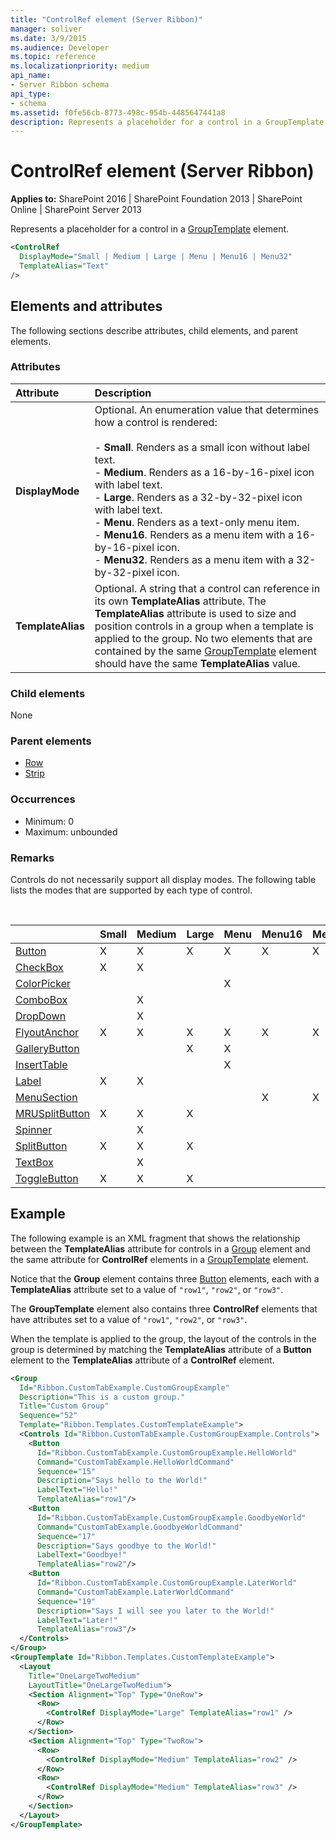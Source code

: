 ```yaml
---
title: "ControlRef element (Server Ribbon)"
manager: soliver
ms.date: 3/9/2015
ms.audience: Developer
ms.topic: reference
ms.localizationpriority: medium
api_name:
- Server Ribbon schema
api_type:
- schema
ms.assetid: f0fe56cb-8773-498c-954b-4485647441a8
description: Represents a placeholder for a control in a GroupTemplate element.
---
```


# ControlRef element (Server Ribbon)

**Applies to:** SharePoint 2016 | SharePoint Foundation 2013 | SharePoint Online | SharePoint Server 2013

Represents a placeholder for a control in a [GroupTemplate](grouptemplate-element.md) element.

```XML
<ControlRef
  DisplayMode="Small | Medium | Large | Menu | Menu16 | Menu32"
  TemplateAlias="Text"
/>
```

## Elements and attributes

The following sections describe attributes, child elements, and parent elements.

### Attributes

|**Attribute**|**Description**|
|:-----|:-----|
|**DisplayMode** <br/> | Optional. An enumeration value that determines how a control is rendered:<br/><br/>- **Small**. Renders as a small icon without label text.  <br/>- **Medium**. Renders as a 16-by-16-pixel icon with label text.  <br/>- **Large**. Renders as a 32-by-32-pixel icon with label text.  <br/>- **Menu**. Renders as a text-only menu item.  <br/>- **Menu16**. Renders as a menu item with a 16-by-16-pixel icon.  <br/>- **Menu32**. Renders as a menu item with a 32-by-32-pixel icon.  <br/> |
|**TemplateAlias** <br/> |Optional. A string that a control can reference in its own **TemplateAlias** attribute. The **TemplateAlias** attribute is used to size and position controls in a group when a template is applied to the group. No two elements that are contained by the same [GroupTemplate](grouptemplate-element.md) element should have the same **TemplateAlias** value.  <br/> |

### Child elements

None

### Parent elements

- [Row](row-element.md)
- [Strip](strip-element.md)

### Occurrences

- Minimum: 0
- Maximum: unbounded

### Remarks

Controls do not necessarily support all display modes. The following table lists the modes that are supported by each type of control.

<br/>

||**Small**|**Medium**|**Large**|**Menu**|**Menu16**|**Menu32**|
|:-----|:-----|:-----|:-----|:-----|:-----|:-----|
|[Button](button-element.md) <br/> |X  <br/> |X  <br/> |X  <br/> |X  <br/> |X  <br/> |X  <br/> |
|[CheckBox](checkbox-element.md) <br/> |X  <br/> |X  <br/> |||||
|[ColorPicker](colorpicker-element.md) <br/> ||||X  <br/> |||
|[ComboBox](combobox-element.md) <br/> ||X  <br/> |||||
|[DropDown](dropdown-element.md) <br/> ||X  <br/> |||||
|[FlyoutAnchor](flyoutanchor-element.md) <br/> |X  <br/> |X  <br/> |X  <br/> |X  <br/> |X  <br/> |X  <br/> |
|[GalleryButton](gallerybutton-element-gallery.md) <br/> |||X  <br/> |X  <br/> |||
|[InsertTable](inserttable-element.md) <br/> ||||X  <br/> |||
|[Label](label-element.md) <br/> |X  <br/> |X  <br/> |||||
|[MenuSection](menusection-element.md) <br/> |||||X  <br/> |X  <br/> |
|[MRUSplitButton](mrusplitbutton-element.md) <br/> |X  <br/> |X  <br/> |X  <br/> ||||
|[Spinner](spinner-element.md) <br/> ||X  <br/> |||||
|[SplitButton](splitbutton-element.md) <br/> |X  <br/> |X  <br/> |X  <br/> ||||
|[TextBox](textbox-element.md) <br/> ||X  <br/> |||||
|[ToggleButton](togglebutton-element.md) <br/> |X  <br/> |X  <br/> |X  <br/> ||||

## Example

The following example is an XML fragment that shows the relationship between the **TemplateAlias** attribute for controls in a [Group](group-element-ribbon.md) element and the same attribute for **ControlRef** elements in a [GroupTemplate](grouptemplate-element.md) element.

Notice that the **Group** element contains three [Button](button-element.md) elements, each with a **TemplateAlias** attribute set to a value of `"row1"`, `"row2"`, or `"row3"`.

The **GroupTemplate** element also contains three **ControlRef** elements that have attributes set to a value of `"row1"`, `"row2"`, or `"row3"`.

When the template is applied to the group, the layout of the controls in the group is determined by matching the **TemplateAlias** attribute of a **Button** element to the **TemplateAlias** attribute of a **ControlRef** element.

```XML
<Group
  Id="Ribbon.CustomTabExample.CustomGroupExample"
  Description="This is a custom group."
  Title="Custom Group"
  Sequence="52"
  Template="Ribbon.Templates.CustomTemplateExample">
  <Controls Id="Ribbon.CustomTabExample.CustomGroupExample.Controls">
    <Button
      Id="Ribbon.CustomTabExample.CustomGroupExample.HelloWorld"
      Command="CustomTabExample.HelloWorldCommand"
      Sequence="15"
      Description="Says hello to the World!"
      LabelText="Hello!"
      TemplateAlias="row1"/>
    <Button
      Id="Ribbon.CustomTabExample.CustomGroupExample.GoodbyeWorld"
      Command="CustomTabExample.GoodbyeWorldCommand"
      Sequence="17"
      Description="Says goodbye to the World!"
      LabelText="Goodbye!"
      TemplateAlias="row2"/>
    <Button
      Id="Ribbon.CustomTabExample.CustomGroupExample.LaterWorld"
      Command="CustomTabExample.LaterWorldCommand"
      Sequence="19"
      Description="Says I will see you later to the World!"
      LabelText="Later!"
      TemplateAlias="row3"/>
  </Controls>
</Group>
<GroupTemplate Id="Ribbon.Templates.CustomTemplateExample">
  <Layout
    Title="OneLargeTwoMedium"
    LayoutTitle="OneLargeTwoMedium">
    <Section Alignment="Top" Type="OneRow">
      <Row>
        <ControlRef DisplayMode="Large" TemplateAlias="row1" />
      </Row>
    </Section>
    <Section Alignment="Top" Type="TwoRow">
      <Row>
        <ControlRef DisplayMode="Medium" TemplateAlias="row2" />
      </Row>
      <Row>
        <ControlRef DisplayMode="Medium" TemplateAlias="row3" />
      </Row>
    </Section>
  </Layout>
</GroupTemplate>
```
